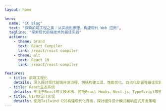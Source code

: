 ```yaml
---
layout: home

hero:
  name: "CC Blog"
  text: "探索前端工程之美：从实战到原理，构建现代 Web 应用",
  tagline: "探索现代前端技术的最佳实践"
  actions:
    - theme: brand
      text: React Compiler
      link: /react/react-compiler
    - theme: alt
      text: React 19
      link: /react/react-compiler

features:
  - title: 前端工程化
    details: 深入探讨现代前端开发流程，包括构建工具、性能优化、自动化部署等最佳实践
  - title: React生态系统
    details: 专注于React相关技术栈，包括React Hooks、Next.js、TypeScript等核心技术的实践经验
  - title: UI/UX设计实现
    details: 使用Tailwind CSS构建现代化界面，探讨组件设计模式和响应式开发策略
---
```


